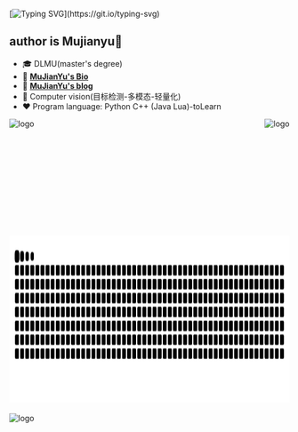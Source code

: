 [![Typing SVG](https://readme-typing-svg.demolab.com?font=Fira+Code&pause=1000&width=435&lines=Welcome+to+MuJianYu's+github.)](https://git.io/typing-svg)
## author is Mujianyu👋
- 🎓 DLMU(master's degree)
- 📖 [**MuJianYu's Bio**](https://mujianyu.github.io/)
- 📖 [**MuJianYu's blog**](https://blog.csdn.net/qq_45950599)
- 🔭 Computer vision(目标检测-多模态-轻量化)
- ❤  Program language: Python C++ (Java Lua)-toLearn 
<img src="https://github-readme-stats.vercel.app/api?username=mujianyu&show_icons=true" alt="logo" height="190" align="left" style="margin: auto; margin-bottom: 20px;" />
<img src="https://github-readme-stats.vercel.app/api/top-langs/?username=mujianyu&layout=compact" alt="logo" height="190" align="right" style="margin: auto; margin-bottom: 20px;" />
<img src="https://raw.githubusercontent.com/mujianyu/mujianyu/output/github-contribution-grid-snake.svg" alt="logo" height="300"  align="center" style="margin: auto; margin-bottom: 20px;" />
<img src="https://github-profile-trophy.vercel.app/?username=mujianyu&theme=flat" alt="logo" height="200" align="center" style="margin: auto; margin-bottom: 20px;" />




